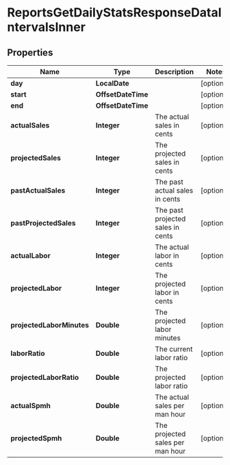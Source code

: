 

# ReportsGetDailyStatsResponseDataIntervalsInner


## Properties

| Name | Type | Description | Notes |
|------------ | ------------- | ------------- | -------------|
|**day** | **LocalDate** |  |  [optional] |
|**start** | **OffsetDateTime** |  |  [optional] |
|**end** | **OffsetDateTime** |  |  [optional] |
|**actualSales** | **Integer** | The actual sales in cents |  [optional] |
|**projectedSales** | **Integer** | The projected sales in cents |  [optional] |
|**pastActualSales** | **Integer** | The past actual sales in cents |  [optional] |
|**pastProjectedSales** | **Integer** | The past projected sales in cents |  [optional] |
|**actualLabor** | **Integer** | The actual labor in cents |  [optional] |
|**projectedLabor** | **Integer** | The projected labor in cents |  [optional] |
|**projectedLaborMinutes** | **Double** | The projected labor minutes |  [optional] |
|**laborRatio** | **Double** | The current labor ratio |  [optional] |
|**projectedLaborRatio** | **Double** | The projected labor ratio |  [optional] |
|**actualSpmh** | **Double** | The actual sales per man hour |  [optional] |
|**projectedSpmh** | **Double** | The projected sales per man hour |  [optional] |



